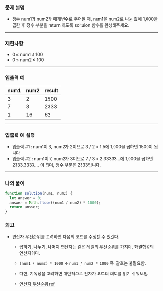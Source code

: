 ### 문제 설명

- 정수 num1과 num2가 매개변수로 주어질 때, num1을 num2로 나눈 값에 1,000을 곱한 후 정수 부분을 return 하도록 soltuion 함수를 완성해주세요.

---

### 제한사항

- 0 ≤ num1 ≤ 100
- 0 ≤ num2 ≤ 100

---

### 입출력 예

| num1 | num2 | result |
| ---- | ---- | ------ |
| 3    | 2    | 1500   |
| 7    | 3    | 2333   |
| 1    | 16   | 62     |

---

### 입출력 예 설명

- 입출력 #1 : num1이 3, num2가 2이므로 3 / 2 = 1.5에 1,000을 곱하면 1500이 됩니다.
- 입출력 #2 : num1이 7, num2가 3이므로 7 / 3 = 2.33333...에 1,000을 곱하면 2333.3333.... 이 되며, 정수 부분은 2333입니다.

---

### 나의 풀이

```javascript
function solution(num1, num2) {
  let answer = 0;
  answer = Math.floor((num1 / num2) * 1000);
  return answer;
}
```

### 회고

- 연산자 우선순위를 고려하면 다음의 코드를 수정할 수 있겠다.

  - 곱하기, 나누기, 나머지 연산자는 같은 레벨의 우선순위를 가지며, 좌결합성의 연산자이다.

  - `(num1 / num2) * 1000` -> `num1 / num2 * 1000` 즉, 괄호는 불필요함.
  - 다만, 가독성을 고려하면 개인적으로 전자가 코드의 의도를 읽기 쉬워보임.
  - [연산자 우선순위 ref](https://developer.mozilla.org/ko/docs/Web/JavaScript/Reference/Operators/Operator_Precedence)
